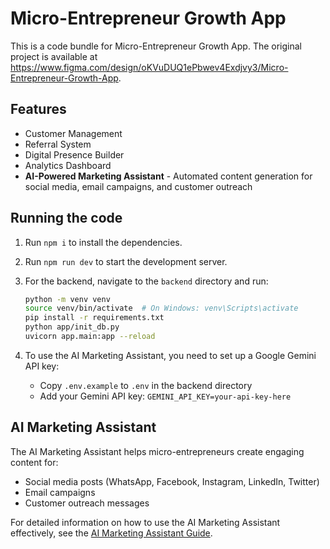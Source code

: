 
  # Micro-Entrepreneur Growth App

  This is a code bundle for Micro-Entrepreneur Growth App. The original project is available at https://www.figma.com/design/oKVuDUQ1ePbwev4Exdjvy3/Micro-Entrepreneur-Growth-App.

  ## Features

  - Customer Management
  - Referral System
  - Digital Presence Builder
  - Analytics Dashboard
  - **AI-Powered Marketing Assistant** - Automated content generation for social media, email campaigns, and customer outreach

  ## Running the code

  1. Run `npm i` to install the dependencies.

  2. Run `npm run dev` to start the development server.

  3. For the backend, navigate to the `backend` directory and run:
     ```bash
     python -m venv venv
     source venv/bin/activate  # On Windows: venv\Scripts\activate
     pip install -r requirements.txt
     python app/init_db.py
     uvicorn app.main:app --reload
     ```

  4. To use the AI Marketing Assistant, you need to set up a Google Gemini API key:
     - Copy `.env.example` to `.env` in the backend directory
     - Add your Gemini API key: `GEMINI_API_KEY=your-api-key-here`

  ## AI Marketing Assistant

  The AI Marketing Assistant helps micro-entrepreneurs create engaging content for:
  - Social media posts (WhatsApp, Facebook, Instagram, LinkedIn, Twitter)
  - Email campaigns
  - Customer outreach messages

  For detailed information on how to use the AI Marketing Assistant effectively, see the [AI Marketing Assistant Guide](docs/ai-marketing-assistant-guide.md).
  